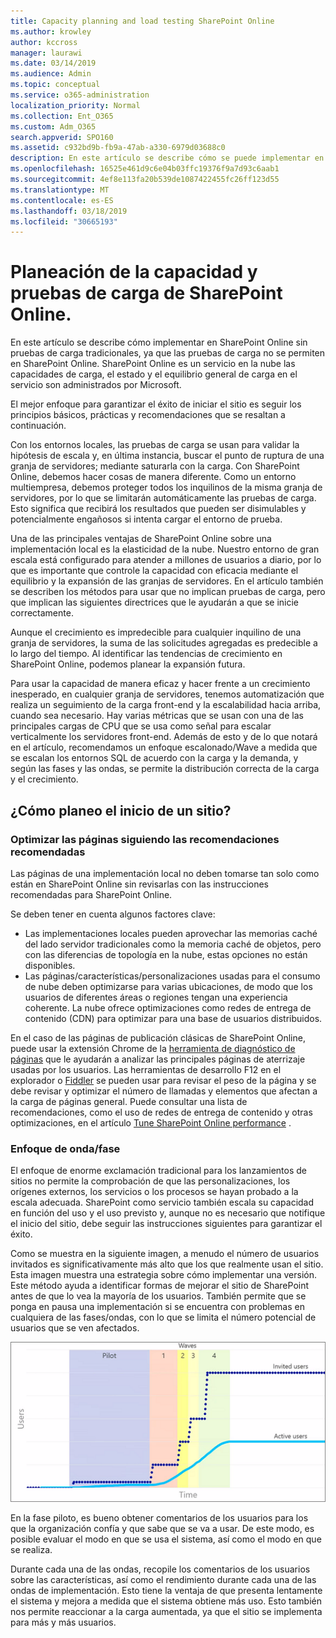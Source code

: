 ```yaml
---
title: Capacity planning and load testing SharePoint Online
ms.author: krowley
author: kccross
manager: laurawi
ms.date: 03/14/2019
ms.audience: Admin
ms.topic: conceptual
ms.service: o365-administration
localization_priority: Normal
ms.collection: Ent_O365
ms.custom: Adm_O365
search.appverid: SPO160
ms.assetid: c932bd9b-fb9a-47ab-a330-6979d03688c0
description: En este artículo se describe cómo se puede implementar en SharePoint Online sin realizar pruebas de carga tradicionales, ya que no está permitido.
ms.openlocfilehash: 16525e461d9c6e04b03ffc19376f9a7d93c6aab1
ms.sourcegitcommit: 4ef8e113fa20b539de1087422455fc26ff123d55
ms.translationtype: MT
ms.contentlocale: es-ES
ms.lasthandoff: 03/18/2019
ms.locfileid: "30665193"
---
```

# <a name="capacity-planning-and-load-testing-sharepoint-online"></a>Planeación de la capacidad y pruebas de carga de SharePoint Online.

En este artículo se describe cómo implementar en SharePoint Online sin pruebas de carga tradicionales, ya que las pruebas de carga no se permiten en SharePoint Online. SharePoint Online es un servicio en la nube las capacidades de carga, el estado y el equilibrio general de carga en el servicio son administrados por Microsoft.
  
El mejor enfoque para garantizar el éxito de iniciar el sitio es seguir los principios básicos, prácticas y recomendaciones que se resaltan a continuación.
  
Con los entornos locales, las pruebas de carga se usan para validar la hipótesis de escala y, en última instancia, buscar el punto de ruptura de una granja de servidores; mediante saturarla con la carga. Con SharePoint Online, debemos hacer cosas de manera diferente. Como un entorno multiempresa, debemos proteger todos los inquilinos de la misma granja de servidores, por lo que se limitarán automáticamente las pruebas de carga. Esto significa que recibirá los resultados que pueden ser disimulables y potencialmente engañosos si intenta cargar el entorno de prueba.
  
Una de las principales ventajas de SharePoint Online sobre una implementación local es la elasticidad de la nube. Nuestro entorno de gran escala está configurado para atender a millones de usuarios a diario, por lo que es importante que controle la capacidad con eficacia mediante el equilibrio y la expansión de las granjas de servidores. En el artículo también se describen los métodos para usar que no implican pruebas de carga, pero que implican las siguientes directrices que le ayudarán a que se inicie correctamente. 
  
Aunque el crecimiento es impredecible para cualquier inquilino de una granja de servidores, la suma de las solicitudes agregadas es predecible a lo largo del tiempo. Al identificar las tendencias de crecimiento en SharePoint Online, podemos planear la expansión futura.
  
Para usar la capacidad de manera eficaz y hacer frente a un crecimiento inesperado, en cualquier granja de servidores, tenemos automatización que realiza un seguimiento de la carga front-end y la escalabilidad hacia arriba, cuando sea necesario. Hay varias métricas que se usan con una de las principales cargas de CPU que se usa como señal para escalar verticalmente los servidores front-end. Además de esto y de lo que notará en el artículo, recomendamos un enfoque escalonado/Wave a medida que se escalan los entornos SQL de acuerdo con la carga y la demanda, y según las fases y las ondas, se permite la distribución correcta de la carga y el crecimiento. 
  
## <a name="how-do-i-plan-for-a-site-launch"></a>¿Cómo planeo el inicio de un sitio?

### <a name="optimize-pages-by-following-recommended-guidelines"></a>Optimizar las páginas siguiendo las recomendaciones recomendadas
Las páginas de una implementación local no deben tomarse tan solo como están en SharePoint Online sin revisarlas con las instrucciones recomendadas para SharePoint Online.

Se deben tener en cuenta algunos factores clave:
- Las implementaciones locales pueden aprovechar las memorias caché del lado servidor tradicionales como la memoria caché de objetos, pero con las diferencias de topología en la nube, estas opciones no están disponibles.
- Las páginas/características/personalizaciones usadas para el consumo de nube deben optimizarse para varias ubicaciones, de modo que los usuarios de diferentes áreas o regiones tengan una experiencia coherente. La nube ofrece optimizaciones como redes de entrega de contenido (CDN) para optimizar para una base de usuarios distribuidos.

En el caso de las páginas de publicación clásicas de SharePoint Online, puede usar la extensión Chrome de la [herramienta de diagnóstico de páginas](https://aka.ms/perftool) que le ayudarán a analizar las principales páginas de aterrizaje usadas por los usuarios.
Las herramientas de desarrollo F12 en el explorador o [Fiddler](https://www.telerik.com/download/fiddler) se pueden usar para revisar el peso de la página y se debe revisar y optimizar el número de llamadas y elementos que afectan a la carga de páginas general. Puede consultar una lista de recomendaciones, como el uso de redes de entrega de contenido y otras optimizaciones, en el artículo [Tune SharePoint Online performance](https://aka.ms/spoperformance) .

### <a name="wave--phase-approach"></a>Enfoque de onda/fase
El enfoque de enorme exclamación tradicional para los lanzamientos de sitios no permite la comprobación de que las personalizaciones, los orígenes externos, los servicios o los procesos se hayan probado a la escala adecuada. SharePoint como servicio también escala su capacidad en función del uso y el uso previsto y, aunque no es necesario que notifique el inicio del sitio, debe seguir las instrucciones siguientes para garantizar el éxito.
  
Como se muestra en la siguiente imagen, a menudo el número de usuarios invitados es significativamente más alto que los que realmente usan el sitio. Esta imagen muestra una estrategia sobre cómo implementar una versión. Este método ayuda a identificar formas de mejorar el sitio de SharePoint antes de que lo vea la mayoría de los usuarios. También permite que se ponga en pausa una implementación si se encuentra con problemas en cualquiera de las fases/ondas, con lo que se limita el número potencial de usuarios que se ven afectados.
  
![Gráfico que muestra los usuarios invitados y activos](media/0bc14a20-9420-4986-b9b9-fbcd2c6e0fb9.png)
  
En la fase piloto, es bueno obtener comentarios de los usuarios para los que la organización confía y que sabe que se va a usar. De este modo, es posible evaluar el modo en que se usa el sistema, así como el modo en que se realiza.
  
Durante cada una de las ondas, recopile los comentarios de los usuarios sobre las características, así como el rendimiento durante cada una de las ondas de implementación. Esto tiene la ventaja de que presenta lentamente el sistema y mejora a medida que el sistema obtiene más uso. Esto también nos permite reaccionar a la carga aumentada, ya que el sitio se implementa para más y más usuarios.

